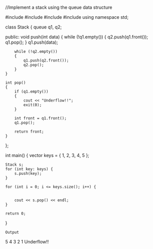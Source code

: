 //Implement a stack using the queue data structure

#include <iostream>
#include <queue>
#include <vector>
#include <cstdlib>
using namespace std;
 

class Stack
{
    queue<int> q1, q2;
 
public:
    void push(int data)
    {
        while (!q1.empty())
        {
            q2.push(q1.front());
            q1.pop();
        }
        q1.push(data);

        while (!q2.empty())
        {
            q1.push(q2.front());
            q2.pop();
        }
    }
 
    int pop()
    {
        if (q1.empty())
        {
            cout << "Underflow!!";
            exit(0);
        }
 
        int front = q1.front();
        q1.pop();
 
        return front;
    }
};
 
int main()
{
    vector<int> keys = { 1, 2, 3, 4, 5 };
 
    Stack s;
    for (int key: keys) {
        s.push(key);
    }
 
    for (int i = 0; i <= keys.size(); i++) {

    
        cout << s.pop() << endl;
    }
 
    return 0;
}



    Output
 5
 4
 3
 2
 1
 Underflow!!
